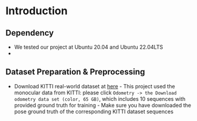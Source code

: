 # Introduction
## Dependency
- We tested our project at Ubuntu 20.04 and Ubuntu 22.04LTS
- 
## Dataset Preparation & Preprocessing
- Download KITTI real-world dataset at [here](https://www.cvlibs.net/datasets/kitti/)
      - This project used the monocular data from KITTI: please click `Odometry -> the Download odometry data set (color, 65 GB)`, which includes 10 sequences with provided ground truth for training
      - Make sure you have downloaded the pose ground truth of the corresponding KITTI dataset sequences
      


